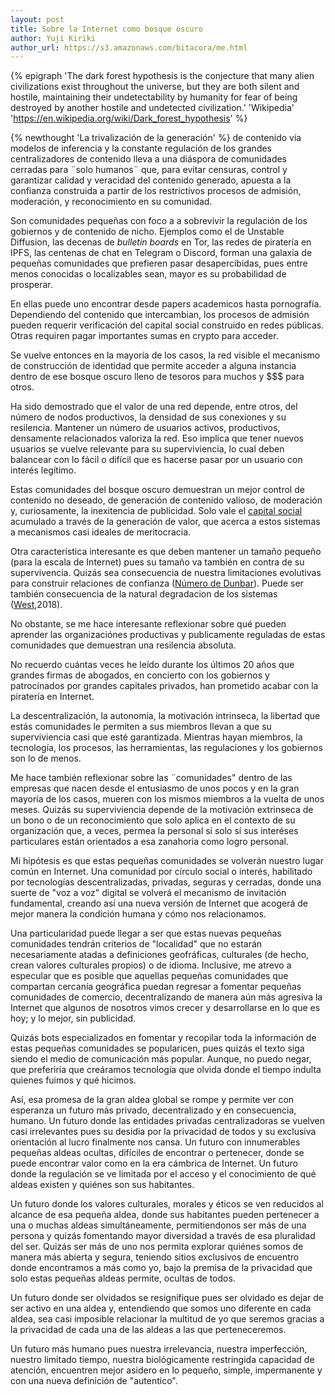 ```yaml
---
layout: post
title: Sobre la Internet como bosque oscuro
author: Yuji Kiriki
author_url: https://s3.amazonaws.com/bitacora/me.html
---
```


{% epigraph 'The dark forest hypothesis is the conjecture that many alien civilizations exist throughout the universe, but they are both silent and hostile, maintaining their undetectability by humanity for fear of being destroyed by another hostile and undetected civilization.' 'Wikipedia' 'https://en.wikipedia.org/wiki/Dark_forest_hypothesis' %}

{% newthought 'La trivalización de la generación' %} de contenido vía modelos de inferencia y la constante regulación de los grandes centralizadores de contenido lleva a una diáspora de comunidades cerradas para ¨solo humanos¨ que, para evitar censuras, control y garantizar calidad y veracidad del contenido generado, apuesta a la confianza construida a partir de los restrictivos procesos de admisión, moderación, y reconocimiento en su comunidad.

Son comunidades pequeñas con foco a a sobrevivir la regulación de los gobiernos y de contenido de nicho. Ejemplos como el de Unstable Diffusion, las decenas de _bulletin boards_ en Tor, las redes de piratería en IPFS, las centenas de chat en Telegram o Discord, forman una galaxia de pequeñas comunidades que prefieren pasar desapercibidas, pues entre menos conocidas o localizables sean, mayor es su probabilidad de prosperar.

En ellas puede uno encontrar desde papers academicos hasta pornografía. Dependiendo del contenido que intercambian, los procesos de admisión pueden requerir verificación del capital social construido en redes públicas. Otras requiren pagar importantes sumas en crypto para acceder.

Se vuelve entonces en la mayoría de los casos, la red visible el mecanismo de construcción de identidad que permite acceder a alguna instancia dentro de ese bosque oscuro lleno de tesoros para muchos y $$$ para otros.

Ha sido demostrado que el valor de una red depende, entre otros, del número de nodos productivos, la densidad de sus conexiones y su resilencia. Mantener un número de usuarios activos, productivos, densamente relacionados valoriza la red. Eso implica que tener nuevos usuarios se vuelve relevante para su superviviencia, lo cual deben balancear con lo fácil o difícil que es hacerse pasar por un usuario con interés legítimo.

Estas comunidades del bosque oscuro demuestran un mejor control de contenido no deseado, de generación de contenido valioso, de moderación y, curiosamente, la inexitencia de publicidad. Solo vale el [capital social](https://en.wikipedia.org/wiki/Social_capital) acumulado a través de la generación de valor, que acerca a estos sistemas a mecanismos casi ideales de meritocracia.

Otra característica interesante es que deben mantener un tamaño pequeño (para la escala de Internet) pues su tamaño va también en contra de su supervivencia. Quizás sea consecuencia de nuestra limitaciones evolutivas para construir relaciones de confianza ([Número de Dunbar](https://en.wikipedia.org/wiki/Dunbar%27s_number)). Puede ser también consecuencia de la natural degradacion de los sistemas ([West](https://www.penguinrandomhouse.com/books/314049/scale-by-geoffrey-west/),2018).

No obstante, se me hace interesante reflexionar sobre qué pueden aprender las organizaciónes productivas y publicamente reguladas de estas comunidades que demuestran una resilencia absoluta.

No recuerdo cuántas veces he leído durante los últimos 20 años que grandes firmas de abogados, en concierto con los gobiernos y patrocinados por grandes capitales privados, han prometido acabar con la piratería en Internet.

La descentralización, la autonomía, la motivación intrinseca, la libertad que estás comunidades le permiten a sus miembros llevan a que su superviviencia casi que esté garantizada. Mientras hayan miembros, la tecnología, los procesos, las herramientas, las regulaciones y los gobiernos son lo de menos.

Me hace también reflexionar sobre las ¨comunidades" dentro de las empresas que nacen desde el entusiasmo de unos pocos y en la gran mayoría de los casos, mueren con los mismos miembros a la vuelta de unos meses. Quizás su superviviencia depende de la motivación extrinseca de un bono o de un reconocimiento que solo aplica en el contexto de su organización que, a veces, permea la personal sí solo sí sus interéses particulares están orientados a esa zanahoria como logro personal.

Mi hipótesis es que estas pequeñas comunidades se volverán nuestro lugar común en Internet. Una comunidad por círculo social o interés, habilitado por tecnologías descentralizadas, privadas, seguras y cerradas, donde una suerte de "voz a voz" digital se volverá el mecanismo de invitación fundamental, creando así una nueva versión de Internet que acogerá de mejor manera la condición humana y cómo nos relacionamos.

Una particularidad puede llegar a ser que estas nuevas pequeñas comunidades tendrán criterios de "localidad" que no estarán necesariamente atadas a definiciones geofráficas, culturales (de hecho, crean valores culturales propios) o de idioma. Inclusive, me atrevo a especular que es posible que aquellas pequeñas comunidades que compartan cercanía geográfica puedan regresar a fomentar pequeñas comunidades de comercio, decentralizando de manera aún más agresiva la Internet que algunos de nosotros vimos crecer y desarrollarse en lo que es hoy; y lo mejor, sin publicidad.

Quizás bots especializados en fomentar y recopilar toda la información de estas pequeñas comunidades se popularicen, pues quizás el texto siga siendo el medio de comunicación más popular. Aunque, no puedo negar, que preferiría que creáramos tecnología que olvida donde el tiempo indulta quienes fuimos y qué hicimos.

Así, esa promesa de la gran aldea global se rompe y permite ver con esperanza un futuro más privado, decentralizado y en consecuencia, humano. Un futuro donde las entidades privadas centralizadoras se vuelven casi irrelevantes pues su desidia por la privacidad de todos y su exclusiva orientación al lucro finalmente nos cansa. Un futuro con innumerables pequeñas aldeas ocultas, difíciles de encontrar o pertenecer, donde se puede encontrar valor como en la era cámbrica de Internet. Un futuro donde la regulación se ve limitada por el acceso y el conocimiento de qué aldeas existen y quiénes son sus habitantes.

Un futuro donde los valores culturales, morales y éticos se ven reducidos al alcance de esa pequeña aldea, donde sus habitantes pueden pertenecer a una o muchas aldeas simultáneamente, permitiendonos ser más de una persona y quizás fomentando mayor diversidad a través de esa pluralidad del ser. Quizás ser más de uno nos permita explorar quiénes somos de manera más abierta y segura, teniendo sitios exclusivos de encuentro donde encontramos a más como yo, bajo la premisa de la privacidad que solo estas pequeñas aldeas permite, ocultas de todos.

Un futuro donde ser olvidados se resignifique pues ser olvidado es dejar de ser activo en una aldea y, entendiendo que somos uno diferente en cada aldea, sea casi imposible relacionar la multitud de yo que seremos gracias a la privacidad de cada una de las aldeas a las que perteneceremos.

Un futuro más humano pues nuestra irrelevancia, nuestra imperfección, nuestro limitado tiempo, nuestra biológicamente restringida capacidad de atención, encuentren mejor asidero en lo pequeño, simple, impermanente y con una nueva definición de "autentico".
